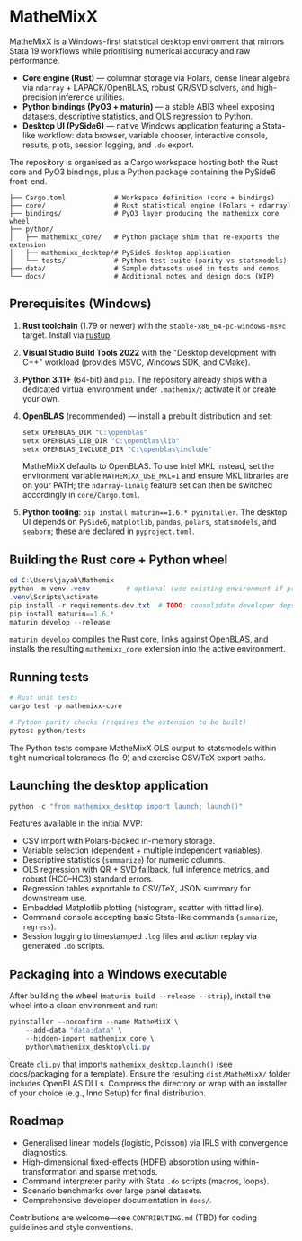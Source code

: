 # MatheMixX

MatheMixX is a Windows-first statistical desktop environment that mirrors Stata 19
workflows while prioritising numerical accuracy and raw performance.

- **Core engine (Rust)** — columnar storage via Polars, dense linear algebra via
  `ndarray` + LAPACK/OpenBLAS, robust QR/SVD solvers, and high-precision
  inference utilities.
- **Python bindings (PyO3 + maturin)** — a stable ABI3 wheel exposing datasets,
  descriptive statistics, and OLS regression to Python.
- **Desktop UI (PySide6)** — native Windows application featuring a Stata-like
  workflow: data browser, variable chooser, interactive console, results, plots,
  session logging, and `.do` export.

The repository is organised as a Cargo workspace hosting both the Rust core and
PyO3 bindings, plus a Python package containing the PySide6 front-end.

```text
├── Cargo.toml            # Workspace definition (core + bindings)
├── core/                 # Rust statistical engine (Polars + ndarray)
├── bindings/             # PyO3 layer producing the mathemixx_core wheel
├── python/
│   ├── mathemixx_core/   # Python package shim that re-exports the extension
│   ├── mathemixx_desktop/# PySide6 desktop application
│   └── tests/            # Python test suite (parity vs statsmodels)
├── data/                 # Sample datasets used in tests and demos
└── docs/                 # Additional notes and design docs (WIP)
```

## Prerequisites (Windows)

1. **Rust toolchain** (1.79 or newer) with the `stable-x86_64-pc-windows-msvc`
   target. Install via [rustup](https://www.rust-lang.org/tools/install).
2. **Visual Studio Build Tools 2022** with the "Desktop development with C++"
   workload (provides MSVC, Windows SDK, and CMake).
3. **Python 3.11+** (64-bit) and `pip`. The repository already ships with a
   dedicated virtual environment under `.mathemix/`; activate it or create your
   own.
4. **OpenBLAS** (recommended) — install a prebuilt distribution and set:

   ```powershell
   setx OPENBLAS_DIR "C:\openblas"
   setx OPENBLAS_LIB_DIR "C:\openblas\lib"
   setx OPENBLAS_INCLUDE_DIR "C:\openblas\include"
   ```

   MatheMixX defaults to OpenBLAS. To use Intel MKL instead, set the environment
   variable `MATHEMIXX_USE_MKL=1` and ensure MKL libraries are on your PATH; the
   `ndarray-linalg` feature set can then be switched accordingly in
   `core/Cargo.toml`.
5. **Python tooling**: `pip install maturin==1.6.* pyinstaller`. The desktop UI
   depends on `PySide6`, `matplotlib`, `pandas`, `polars`, `statsmodels`, and
   `seaborn`; these are declared in `pyproject.toml`.

## Building the Rust core + Python wheel

```powershell
cd C:\Users\jayab\Mathemix
python -m venv .venv         # optional (use existing environment if preferred)
.venv\Scripts\activate
pip install -r requirements-dev.txt  # TODO: consolidate developer deps
pip install maturin==1.6.*
maturin develop --release
```

`maturin develop` compiles the Rust core, links against OpenBLAS, and installs
the resulting `mathemixx_core` extension into the active environment.

## Running tests

```powershell
# Rust unit tests
cargo test -p mathemixx-core

# Python parity checks (requires the extension to be built)
pytest python/tests
```

The Python tests compare MatheMixX OLS output to statsmodels within tight
numerical tolerances (1e-9) and exercise CSV/TeX export paths.

## Launching the desktop application

```powershell
python -c "from mathemixx_desktop import launch; launch()"
```

Features available in the initial MVP:

- CSV import with Polars-backed in-memory storage.
- Variable selection (dependent + multiple independent variables).
- Descriptive statistics (`summarize`) for numeric columns.
- OLS regression with QR + SVD fallback, full inference metrics, and robust
	(HC0–HC3) standard errors.
- Regression tables exportable to CSV/TeX, JSON summary for downstream use.
- Embedded Matplotlib plotting (histogram, scatter with fitted line).
- Command console accepting basic Stata-like commands (`summarize`, `regress`).
- Session logging to timestamped `.log` files and action replay via generated
	`.do` scripts.

## Packaging into a Windows executable

After building the wheel (`maturin build --release --strip`), install the wheel
into a clean environment and run:

```powershell
pyinstaller --noconfirm --name MatheMixX \
	--add-data "data;data" \
	--hidden-import mathemixx_core \
	python\mathemixx_desktop\cli.py
```

Create `cli.py` that imports `mathemixx_desktop.launch()` (see docs/packaging
for a template). Ensure the resulting `dist/MatheMixX/` folder includes
OpenBLAS DLLs. Compress the directory or wrap with an installer of your choice
(e.g., Inno Setup) for final distribution.

## Roadmap

- Generalised linear models (logistic, Poisson) via IRLS with convergence
	diagnostics.
- High-dimensional fixed-effects (HDFE) absorption using within-transformation
	and sparse methods.
- Command interpreter parity with Stata `.do` scripts (macros, loops).
- Scenario benchmarks over large panel datasets.
- Comprehensive developer documentation in `docs/`.

Contributions are welcome—see `CONTRIBUTING.md` (TBD) for coding guidelines and
style conventions.
